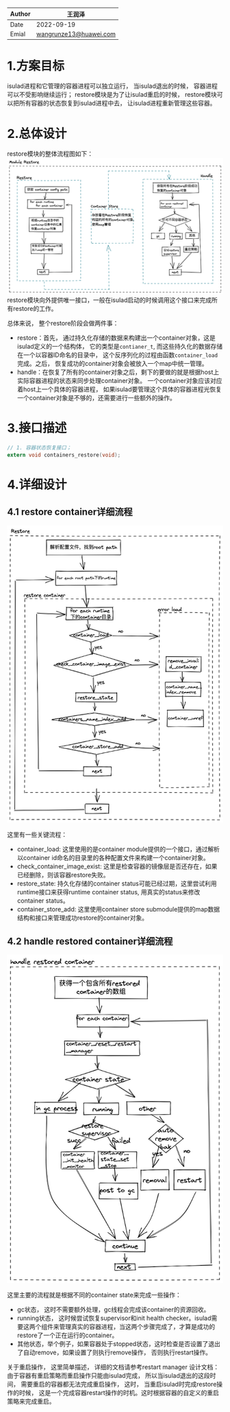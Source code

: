 
|Author | 王润泽      |
|------ | ---------- |
| Date  | 2022-09-19 |
| Emial | wangrunze13@huawei.com|


# 1.方案目标
isulad进程和它管理的容器进程可以独立运行， 当isulad退出的时候， 容器进程可以不受影响继续运行； restore模块是为了让isulad重启的时候， restore模块可以把所有容器的状态恢复到isulad进程中去， 让isulad进程重新管理这些容器。

# 2.总体设计
restore模块的整体流程图如下：
![restore](../../../images/restore_overview.png)
restore模块向外提供唯一接口，一般在isulad启动的时候调用这个接口来完成所有restore的工作。

总体来说， 整个restore阶段会做两件事：
* restore：首先， 通过持久化存储的数据来构建出一个container对象，这是isulad定义的一个结构体， 它的类型是`contianer_t`, 而这些持久化的数据存储在一个以容器ID命名的目录中， 这个反序列化的过程由函数`container_load`完成。之后， 恢复成功的container对象会被放入一个map中统一管理。
* handle：在恢复了所有的container对象之后，剩下的要做的就是根据host上实际容器进程的状态来同步处理container对象。 一个container对象应该对应着host上一个具体的容器进程， 如果isulad要管理这个具体的容器进程光恢复一个container对象是不够的，还需要进行一些额外的操作。


# 3.接口描述
```c
// 1. 容器状态恢复接口；
extern void containers_restore(void);
```

# 4.详细设计
## 4.1 restore container详细流程
![restore detail](../../../images/restore_detail.png)

这里有一些关键流程：
* container_load: 这里使用的是container module提供的一个接口，通过解析以container id命名的目录里的各种配置文件来构建一个container对象。
* check_container_image_exist: 这里是检查容器的镜像层是否还存在，如果已经删除，则该容器restore失败。
* restore_state: 持久化存储的container status可能已经过期，这里尝试利用runtime接口来获得runtime container status, 用真实的status来修改container status。
* container_store_add: 这里使用container store submodule提供的map数据结构和接口来管理成功restore的container对象。 

## 4.2 handle restored container详细流程
![handle detail](../../../images/restore_handle_detail.png)

这里主要的流程就是根据不同的container state来完成一些操作：
* gc状态， 这时不需要额外处理，gc线程会完成该container的资源回收。
* running状态， 这时候尝试恢复supervisor和init health checker。isulad需要这两个组件来管理真实的容器进程，当这两个步骤完成了，才算是成功的restore了一个正在运行的container。
* 其他状态，举个例子，如果容器处于stopped状态，这时检查是否设置了退出了自动remove，如果设置了则执行remove操作， 否则执行restart操作。

关于重启操作， 这里简单描述， 详细的文档请参考restart manager 设计文档：由于容器有重启策略而重启操作只能由isulad完成， 所以当isulad退出的这段时间， 需要重启的容器都无法完成重启操作， 这时， 当重启isulad时完成restore操作的时候， 这是一个完成容器restart操作的时机。这时根据容器的自定义的重启策略来完成重启。